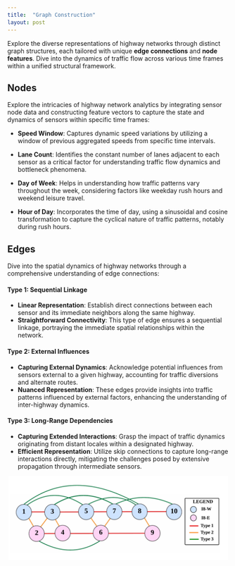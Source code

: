 ```yaml
---
title:  "Graph Construction"
layout: post
---
```

Explore the diverse representations of highway networks through distinct graph structures, each tailored with unique **edge connections** and **node features**. Dive into the dynamics of traffic flow across various time frames within a unified structural framework.


## Nodes
Explore the intricacies of highway network analytics by integrating sensor node data and constructing feature vectors to capture the state and dynamics of sensors within specific time frames:

- **Speed Window**: Captures dynamic speed variations by utilizing a window of previous aggregated speeds from specific time intervals. 

- **Lane Count**: Identifies the constant number of lanes adjacent to each sensor as a critical factor for understanding traffic flow dynamics and bottleneck phenomena. 

- **Day of Week**: Helps in understanding how traffic patterns vary throughout the week, considering factors like weekday rush hours and weekend leisure travel.

- **Hour of Day**: Incorporates the time of day, using a sinusoidal and cosine transformation to capture the cyclical nature of traffic patterns, notably during rush hours. 

## Edges
Dive into the spatial dynamics of highway networks through a comprehensive understanding of edge connections:

#### Type 1: Sequential Linkage
- **Linear Representation**: Establish direct connections between each sensor and its immediate neighbors along the same highway.
- **Straightforward Connectivity**: This type of edge ensures a sequential linkage, portraying the immediate spatial relationships within the network.

#### Type 2: External Influences
- **Capturing External Dynamics**: Acknowledge potential influences from sensors external to a given highway, accounting for traffic diversions and alternate routes.
- **Nuanced Representation**: These edges provide insights into traffic patterns influenced by external factors, enhancing the understanding of inter-highway dynamics.

#### Type 3: Long-Range Dependencies
- **Capturing Extended Interactions**: Grasp the impact of traffic dynamics originating from distant locales within a designated highway.
- **Efficient Representation**: Utilize skip connections to capture long-range interactions directly, mitigating the challenges posed by extensive propagation through intermediate sensors.
  
<center>
<img src= "../assets/edge_types.png" width= 500>
</center>
